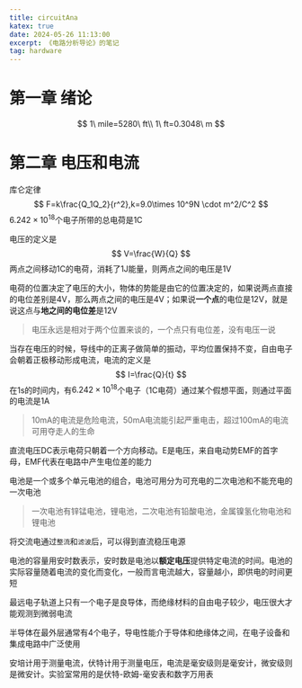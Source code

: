 ```yaml
---
title: circuitAna
katex: true
date: 2024-05-26 11:13:00
excerpt: 《电路分析导论》的笔记
tag: hardware
---
```


# 第一章 绪论
$$
1\ mile=5280\ ft\\
1\ ft=0.3048\ m
$$

# 第二章 电压和电流

库仑定律
$$
F=k\frac{Q_1Q_2}{r^2},k=9.0\times 10^9N \cdot m^2/C^2
$$
$6.242\times 10^{18}$个电子所带的总电荷是1C

电压的定义是
$$
V=\frac{W}{Q}
$$
两点之间移动1C的电荷，消耗了1J能量，则两点之间的电压是1V

电荷的位置决定了电压的大小，物体的势能是由它的位置决定的，如果说两点直接的电位差别是4V，那么两点之间的电压是4V；如果说**一个点**的电位是12V，就是说这点与**地之间的电位差**是12V
> 电压永远是相对于两个位置来谈的，一个点只有电位差，没有电压一说

当存在电压的时候，导线中的正离子做简单的振动，平均位置保持不变，自由电子会朝着正极移动形成电流，电流的定义是
$$
I=\frac{Q}{t}
$$
在1s的时间内，有$6.242\times 10^{18}$个电子（1C电荷）通过某个假想平面，则通过平面的电流是1A

> 10mA的电流是危险电流，50mA电流能引起严重电击，超过100mA的电流可用夺走人的生命

直流电压DC表示电荷只朝着一个方向移动。E是电压，来自电动势EMF的首字母，EMF代表在电路中产生电位差的能力

电池是一个或多个单元电池的组合，电池可用分为可充电的二次电池和不能充电的一次电池
> 一次电池有锌锰电池，锂电池，二次电池有铅酸电池，金属镍氢化物电池和锂电池

将交流电通过`整流`和`滤波`后，可以得到直流稳压电源

电池的容量用安时数表示，安时数是电池以**额定电压**提供特定电流的时间。电池的实际容量随着电流的变化而变化，一般而言电流越大，容量越小，即供电的时间更短

最远电子轨道上只有一个电子是良导体，而绝缘材料的自由电子较少，电压很大才能观测到微弱电流

半导体在最外层通常有4个电子，导电性能介于导体和绝缘体之间，在电子设备和集成电路中广泛使用

安培计用于测量电流，伏特计用于测量电压，电流是毫安级则是毫安计，微安级则是微安计。实验室常用的是伏特-欧姆-毫安表和数字万用表
